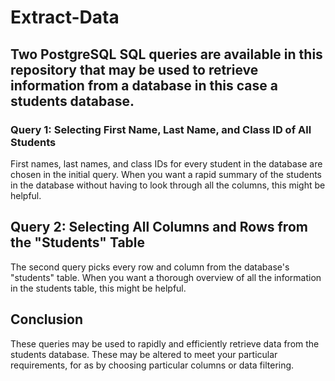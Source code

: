 # Extract-Data

## Two PostgreSQL SQL queries are available in this repository that may be used to retrieve information from a  database in this case a students database.
### **Query 1**: Selecting First Name, Last Name, and Class ID of All Students
First names, last names, and class IDs for every student in the database are chosen in the initial query. When you want a rapid summary of the students in the database without having to look through all the columns, this might be helpful.

## **Query 2**: Selecting All Columns and Rows from the "Students" Table
The second query picks every row and column from the database's "students" table. When you want a thorough overview of all the information in the students table, this might be helpful.

## Conclusion
These queries may be used to rapidly and efficiently retrieve data from the students database. These may be altered to meet your particular requirements, for as by choosing particular columns or data filtering.
